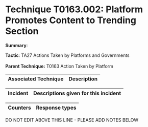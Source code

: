 # Technique T0163.002: Platform Promotes Content to Trending Section

**Summary**: 

**Tactic**: TA27 Actions Taken by Platforms and Governments <br><br>**Parent Technique:** T0163 Action Taken by Platform


| Associated Technique | Description |
| --------- | ------------------------- |



| Incident | Descriptions given for this incident |
| -------- | -------------------- |



| Counters | Response types |
| -------- | -------------- |


DO NOT EDIT ABOVE THIS LINE - PLEASE ADD NOTES BELOW